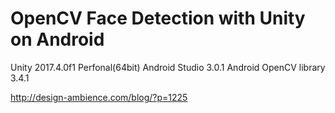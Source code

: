 # OpenCV Face Detection with Unity on Android

Unity 2017.4.0f1 Perfonal(64bit)
Android Studio 3.0.1
Android OpenCV library 3.4.1

http://design-ambience.com/blog/?p=1225